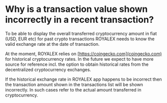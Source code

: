 # Why is a transaction value shown incorrectly in a recent transaction?

To be able to display the overall transferred cryptocurrency amount in fiat (USD, EUR etc) for past crypto transactions ROYALEX needs to know the valid exchange rate at the date of transaction.

At the moment, ROYALEX relies on [https://coingecko.com](coingecko.com) for historical cryptocurrency rates. In the future we expect to have more source for reference incl. the option to obtain historical rates from the decentralized cryptocurrency exchanges.

If the historical exchange rate in ROYALEX app happens to be incorrect then the transaction amount shown in the transactions list will be shown incorrectly. In such cases refer to the actual amount transferred in cryptocurrency.
